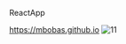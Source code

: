 ReactApp

https://mbobas.github.io
![11](https://user-images.githubusercontent.com/25160664/111537073-4e4f4380-876b-11eb-8727-e7ed3370d6ca.png)
